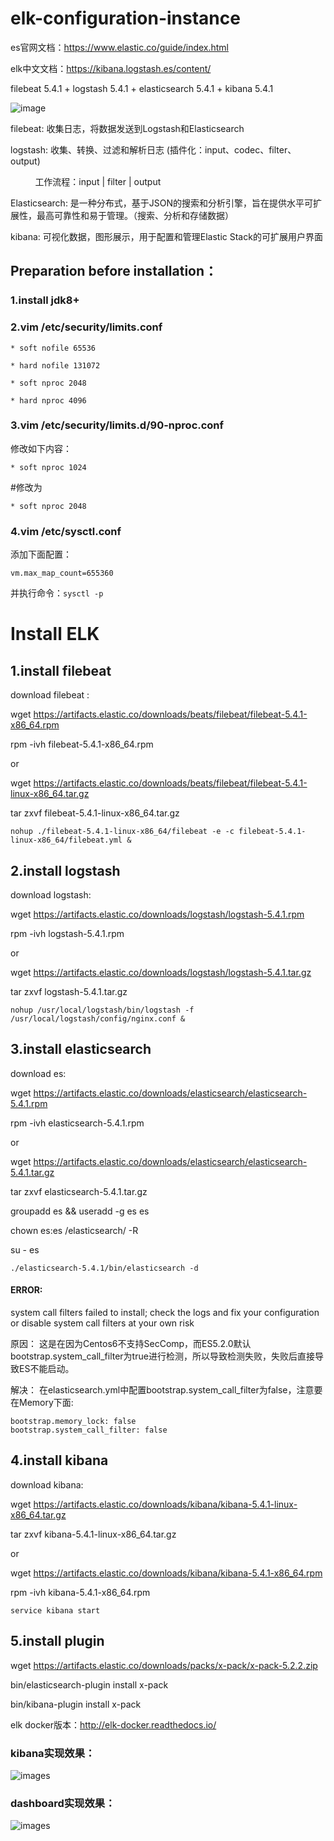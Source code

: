 # elk-configuration-instance

es官网文档：https://www.elastic.co/guide/index.html

elk中文文档：https://kibana.logstash.es/content/

 filebeat 5.4.1 + logstash 5.4.1 + elasticsearch 5.4.1 + kibana 5.4.1
 
 ![image](https://github.com/xiaoxiamin/elk-Configuration-instance/blob/master/picture/QQ%CD%BC%C6%AC20170620160929.png)
 
 filebeat: 收集日志，将数据发送到Logstash和Elasticsearch
 
 logstash: 收集、转换、过滤和解析日志  (插件化：input、codec、filter、output)
        
               工作流程：input | filter | output
           
 Elasticsearch: 是一种分布式，基于JSON的搜索和分析引擎，旨在提供水平可扩展性，最高可靠性和易于管理。（搜索、分析和存储数据）
 
 kibana: 可视化数据，图形展示，用于配置和管理Elastic Stack的可扩展用户界面
 
 ## Preparation before installation：
 
 ### 1.install jdk8+
 
### 2.vim /etc/security/limits.conf 
```
* soft nofile 65536

* hard nofile 131072

* soft nproc 2048

* hard nproc 4096
```
 ### 3.vim /etc/security/limits.d/90-nproc.conf 

修改如下内容：

`* soft nproc 1024`

#修改为

`* soft nproc 2048`

### 4.vim /etc/sysctl.conf 

添加下面配置：

`vm.max_map_count=655360`

并执行命令：`sysctl -p`

 
 # Install ELK
 
 ## 1.install filebeat
 
 download filebeat :
 
 wget https://artifacts.elastic.co/downloads/beats/filebeat/filebeat-5.4.1-x86_64.rpm
 
 rpm -ivh filebeat-5.4.1-x86_64.rpm
 
 or
 
 wget https://artifacts.elastic.co/downloads/beats/filebeat/filebeat-5.4.1-linux-x86_64.tar.gz 
 
 tar zxvf filebeat-5.4.1-linux-x86_64.tar.gz
 
 `nohup ./filebeat-5.4.1-linux-x86_64/filebeat -e -c filebeat-5.4.1-linux-x86_64/filebeat.yml &`
  
 ## 2.install logstash
 
 download logstash:
 
 wget https://artifacts.elastic.co/downloads/logstash/logstash-5.4.1.rpm
 
 rpm -ivh logstash-5.4.1.rpm
 
 or
 
 wget https://artifacts.elastic.co/downloads/logstash/logstash-5.4.1.tar.gz
 
 tar zxvf logstash-5.4.1.tar.gz
 
 `nohup /usr/local/logstash/bin/logstash -f /usr/local/logstash/config/nginx.conf &`


 ## 3.install elasticsearch
 
 download es:
 
 wget https://artifacts.elastic.co/downloads/elasticsearch/elasticsearch-5.4.1.rpm
 
 rpm -ivh elasticsearch-5.4.1.rpm
 
 or
 
 wget https://artifacts.elastic.co/downloads/elasticsearch/elasticsearch-5.4.1.tar.gz
 
 tar zxvf elasticsearch-5.4.1.tar.gz
 
 groupadd es && useradd -g es es
 
 chown es:es /elasticsearch/ -R
 
 su - es 
 
`./elasticsearch-5.4.1/bin/elasticsearch -d`

 #### ERROR:
 
 system call filters failed to install; check the logs and fix your configuration or disable system call filters at your own risk

原因：
这是在因为Centos6不支持SecComp，而ES5.2.0默认bootstrap.system_call_filter为true进行检测，所以导致检测失败，失败后直接导致ES不能启动。

解决：
在elasticsearch.yml中配置bootstrap.system_call_filter为false，注意要在Memory下面:
```
bootstrap.memory_lock: false
bootstrap.system_call_filter: false
``` 
  
  ## 4.install kibana
  
  download kibana:
  
  wget https://artifacts.elastic.co/downloads/kibana/kibana-5.4.1-linux-x86_64.tar.gz
  
  tar zxvf kibana-5.4.1-linux-x86_64.tar.gz
  
  or
  
  wget https://artifacts.elastic.co/downloads/kibana/kibana-5.4.1-x86_64.rpm
  
  rpm -ivh kibana-5.4.1-x86_64.rpm
  
  `service kibana start`
 
## 5.install plugin

wget https://artifacts.elastic.co/downloads/packs/x-pack/x-pack-5.2.2.zip

bin/elasticsearch-plugin install x-pack

bin/kibana-plugin install x-pack

elk docker版本：http://elk-docker.readthedocs.io/

### kibana实现效果：

![images](https://github.com/xiaoxiamin/elk-Configuration-instance/blob/master/picture/QQ%CD%BC%C6%AC20170627142423.png)

### dashboard实现效果：
![images](https://github.com/xiaoxiamin/elk-Configuration-instance/blob/master/picture/QQ%CD%BC%C6%AC20170627142838.png)
